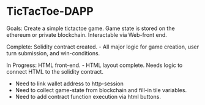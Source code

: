 # TicTacToe-DAPP


Goals:
Create a simple tictactoe game. 
Game state is stored on the ethereum or private blockchain.
Interactable via Web-front end.


Complete:
Solidity contract created. - All major logic for game creation, user turn submission, and win-conditions.


In Progress:
HTML front-end. - HTML layout complete. Needs logic to connect HTML to the solidity contract.
- Need to link wallet address to http-session
- Need to collect game-state from blockchain and fill-in tile variables.
- Need to add contract function execution via html buttons.

